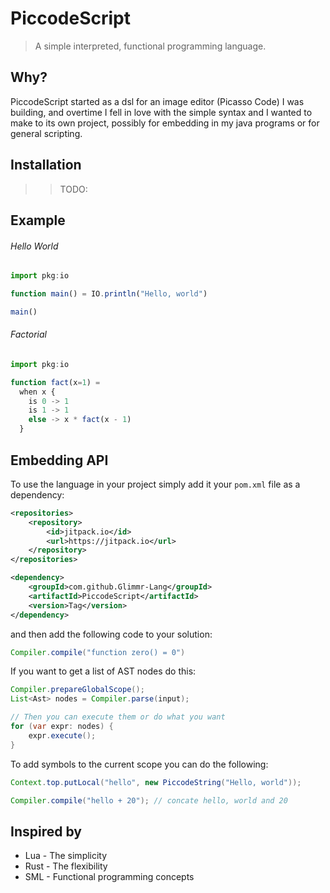 # PiccodeScript

> A simple interpreted, functional programming language.

## Why?

PiccodeScript started as a dsl for an image editor (Picasso Code) I was building, and overtime 
I fell in love with the simple syntax and I wanted to make to its own project, possibly for 
embedding in my java programs or for general scripting. 

## Installation
>> TODO:

## Example

###### Hello World 
```js
import pkg:io

function main() = IO.println("Hello, world")

main()
```

###### Factorial

```js
import pkg:io

function fact(x=1) = 
  when x {
    is 0 -> 1
    is 1 -> 1
    else -> x * fact(x - 1)
  }
```

## Embedding API

To use the language in your project simply add it your `pom.xml` file as a dependency:


```xml
<repositories>
	<repository>
		<id>jitpack.io</id>
		<url>https://jitpack.io</url>
	</repository>
</repositories>

<dependency>
	<groupId>com.github.Glimmr-Lang</groupId>
	<artifactId>PiccodeScript</artifactId>
	<version>Tag</version>
</dependency>
```

 and then add the following code to your solution:

```java
Compiler.compile("function zero() = 0")
```

If you want to get a list of AST nodes do this:

```java
Compiler.prepareGlobalScope();
List<Ast> nodes = Compiler.parse(input);

// Then you can execute them or do what you want
for (var expr: nodes) {
	expr.execute();
}
```

To add symbols to the current scope you can do the following: 

```java
Context.top.putLocal("hello", new PiccodeString("Hello, world"));

Compiler.compile("hello + 20"); // concate hello, world and 20 
```

## Inspired by
- Lua  - The simplicity
- Rust - The flexibility
- SML  - Functional programming concepts






